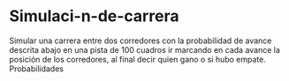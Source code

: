 # Simulaci-n-de-carrera
Simular una carrera entre dos corredores con la probabilidad de avance descrita abajo en una pista de 100 cuadros ir marcando en cada avance la posición de los corredores, al final decir quien gano o si hubo empate. Probabilidades
